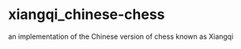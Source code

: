 xiangqi_chinese-chess
=====================

an implementation of the Chinese version of chess known as Xiangqi
